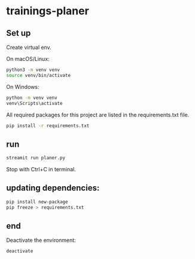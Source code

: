 # trainings-planer

## Set up

Create virtual env.

On macOS/Linux:
```bash
python3 -m venv venv
source venv/bin/activate
```

On Windows:
```bash
python -m venv venv
venv\Scripts\activate
```

All required packages for this project are listed in the requirements.txt file.
```bash
pip install -r requirements.txt
```

## run
```bash
streamit run planer.py
```
Stop with Ctrl+C in terminal.

## updating dependencies:
```bash
pip install new-package
pip freeze > requirements.txt
```

## end
Deactivate the environment:
```bash
deactivate
```


